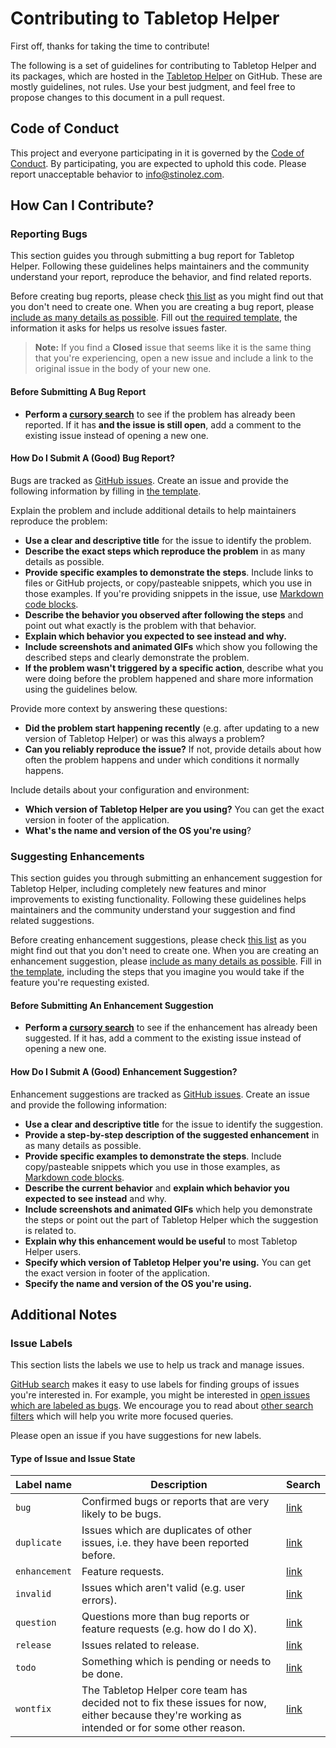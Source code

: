 # Contributing to Tabletop Helper

First off, thanks for taking the time to contribute!

The following is a set of guidelines for contributing to Tabletop Helper and its packages, which are hosted in the [Tabletop Helper](https://github.com/Stinolez/Tabletop-Helper) on GitHub. These are mostly guidelines, not rules. Use your best judgment, and feel free to propose changes to this document in a pull request.

## Code of Conduct

This project and everyone participating in it is governed by the [Code of Conduct](CODE_OF_CONDUCT.md). By participating, you are expected to uphold this code. Please report unacceptable behavior to [info@stinolez.com](mailto:info@stinolez.com).

## How Can I Contribute?

### Reporting Bugs

This section guides you through submitting a bug report for Tabletop Helper. Following these guidelines helps maintainers and the community understand your report, reproduce the behavior, and find related reports.

Before creating bug reports, please check [this list](#before-submitting-a-bug-report) as you might find out that you don't need to create one. When you are creating a bug report, please [include as many details as possible](#how-do-i-submit-a-good-bug-report). Fill out [the required template](https://github.com/Stinolez/Tabletop-Helper/blob/master/.github/ISSUE_TEMPLATE/bug_report.md), the information it asks for helps us resolve issues faster.

> **Note:** If you find a **Closed** issue that seems like it is the same thing that you're experiencing, open a new issue and include a link to the original issue in the body of your new one.

#### Before Submitting A Bug Report

* **Perform a [cursory search](https://github.com/search?l=&q=user%3Astinolez+repo%3Atabletop-helper&type=Issues)** to see if the problem has already been reported. If it has **and the issue is still open**, add a comment to the existing issue instead of opening a new one.

#### How Do I Submit A (Good) Bug Report?

Bugs are tracked as [GitHub issues](https://guides.github.com/features/issues/). Create an issue and provide the following information by filling in [the template](https://github.com/Stinolez/Tabletop-Helper/blob/master/.github/ISSUE_TEMPLATE/bug_report.md).

Explain the problem and include additional details to help maintainers reproduce the problem:

* **Use a clear and descriptive title** for the issue to identify the problem.
* **Describe the exact steps which reproduce the problem** in as many details as possible.
* **Provide specific examples to demonstrate the steps**. Include links to files or GitHub projects, or copy/pasteable snippets, which you use in those examples. If you're providing snippets in the issue, use [Markdown code blocks](https://help.github.com/articles/markdown-basics/#multiple-lines).
* **Describe the behavior you observed after following the steps** and point out what exactly is the problem with that behavior.
* **Explain which behavior you expected to see instead and why.**
* **Include screenshots and animated GIFs** which show you following the described steps and clearly demonstrate the problem.
* **If the problem wasn't triggered by a specific action**, describe what you were doing before the problem happened and share more information using the guidelines below.

Provide more context by answering these questions:

* **Did the problem start happening recently** (e.g. after updating to a new version of Tabletop Helper) or was this always a problem?
* **Can you reliably reproduce the issue?** If not, provide details about how often the problem happens and under which conditions it normally happens.

Include details about your configuration and environment:

* **Which version of Tabletop Helper are you using?** You can get the exact version in footer of the application.
* **What's the name and version of the OS you're using**?

### Suggesting Enhancements

This section guides you through submitting an enhancement suggestion for Tabletop Helper, including completely new features and minor improvements to existing functionality. Following these guidelines helps maintainers and the community understand your suggestion and find related suggestions.

Before creating enhancement suggestions, please check [this list](#before-submitting-an-enhancement-suggestion) as you might find out that you don't need to create one. When you are creating an enhancement suggestion, please [include as many details as possible](#how-do-i-submit-a-good-enhancement-suggestion). Fill in [the template](https://github.com/Stinolez/Tabletop-Helper/blob/master/.github/ISSUE_TEMPLATE/feature_request.md), including the steps that you imagine you would take if the feature you're requesting existed.

#### Before Submitting An Enhancement Suggestion

* **Perform a [cursory search](https://github.com/search?l=&q=user%3Astinolez+repo%3Atabletop-helper&type=Issues)** to see if the enhancement has already been suggested. If it has, add a comment to the existing issue instead of opening a new one.

#### How Do I Submit A (Good) Enhancement Suggestion?

Enhancement suggestions are tracked as [GitHub issues](https://guides.github.com/features/issues/). Create an issue and provide the following information:

* **Use a clear and descriptive title** for the issue to identify the suggestion.
* **Provide a step-by-step description of the suggested enhancement** in as many details as possible.
* **Provide specific examples to demonstrate the steps**. Include copy/pasteable snippets which you use in those examples, as [Markdown code blocks](https://help.github.com/articles/markdown-basics/#multiple-lines).
* **Describe the current behavior** and **explain which behavior you expected to see instead** and why.
* **Include screenshots and animated GIFs** which help you demonstrate the steps or point out the part of Tabletop Helper which the suggestion is related to.
* **Explain why this enhancement would be useful** to most Tabletop Helper users.
* **Specify which version of Tabletop Helper you're using.** You can get the exact version in footer of the application.
* **Specify the name and version of the OS you're using.**

## Additional Notes

### Issue Labels

This section lists the labels we use to help us track and manage issues.

[GitHub search](https://help.github.com/articles/searching-issues/) makes it easy to use labels for finding groups of issues you're interested in. For example, you might be interested in [open issues which are labeled as bugs](https://github.com/search?l=&q=user%3Astinolez+repo%3Atabletop-helper+label%3Abug&type=Issues). We encourage you to read about [other search filters](https://help.github.com/articles/searching-issues/) which will help you write more focused queries.

Please open an issue if you have suggestions for new labels.

#### Type of Issue and Issue State

| Label name | Description | Search |
| --- | --- | --- |
| `bug` | Confirmed bugs or reports that are very likely to be bugs. | [link](https://github.com/Stinolez/Tabletop-Helper/labels/bug) |
| `duplicate` | Issues which are duplicates of other issues, i.e. they have been reported before. | [link](https://github.com/Stinolez/Tabletop-Helper/labels/duplicate) |
| `enhancement` | Feature requests. | [link](https://github.com/Stinolez/Tabletop-Helper/labels/enhancement) |
| `invalid` | Issues which aren't valid (e.g. user errors). | [link](https://github.com/Stinolez/Tabletop-Helper/labels/invalid) |
| `question` | Questions more than bug reports or feature requests (e.g. how do I do X). | [link](https://github.com/Stinolez/Tabletop-Helper/labels/question) |
| `release` | Issues related to release. | [link](https://github.com/Stinolez/Tabletop-Helper/labels/release) |
| `todo` | Something which is pending or needs to be done. | [link](https://github.com/Stinolez/Tabletop-Helper/labels/todo) |
| `wontfix` | The Tabletop Helper core team has decided not to fix these issues for now, either because they're working as intended or for some other reason. | [link](https://github.com/Stinolez/Tabletop-Helper/labels/wontfix) |